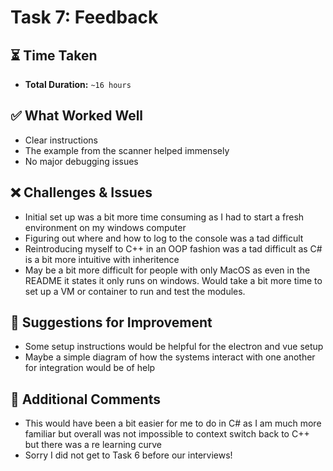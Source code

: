 # Task 7: Feedback

## ⏳ Time Taken
- **Total Duration:** `~16 hours`

## ✅ What Worked Well
- Clear instructions
- The example from the scanner helped immensely
- No major debugging issues

## ❌ Challenges & Issues
- Initial set up was a bit more time consuming as I had to start a fresh environment on my windows computer
- Figuring out where and how to log to the console was a tad difficult
- Reintroducing myself to C++ in an OOP fashion was a tad difficult as C# is a bit more intuitive with inheritence 
- May be a bit more difficult for people with only MacOS as even in the README it states it only runs on windows. Would take a bit more time to set up a VM or container to run and test the modules. 


## 🚀 Suggestions for Improvement
- Some setup instructions would be helpful for the electron and vue setup
- Maybe a simple diagram of how the systems interact with one another for integration would be of help


## 📝 Additional Comments
- This would have been a bit easier for me to do in C# as I am much more familiar but overall was not impossible to context switch back to C++ but there was a re learning curve
- Sorry I did not get to Task 6 before our interviews!
